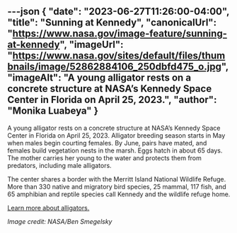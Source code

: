 ---json
{
  "date": "2023-06-27T11:26:00-04:00",
  "title": "Sunning at Kennedy",
  "canonicalUrl": "https://www.nasa.gov/image-feature/sunning-at-kennedy",
  "imageUrl": "https://www.nasa.gov/sites/default/files/thumbnails/image/52862884106_250dbfd475_o.jpg",
  "imageAlt": "A young alligator rests on a concrete structure at NASA’s Kennedy Space Center in Florida on April 25, 2023.",
  "author": "Monika Luabeya"
}
---

A young alligator rests on a concrete structure at NASA’s Kennedy Space Center in Florida on April 25, 2023. Alligator breeding season starts in May when males begin courting females. By June, pairs have mated, and females build vegetation nests in the marsh. Eggs hatch in about 65 days. The mother carries her young to the water and protects them from predators, including male alligators.

The center shares a border with the Merritt Island National Wildlife Refuge. More than 330 native and migratory bird species, 25 mammal, 117 fish, and 65 amphibian and reptile species call Kennedy and the wildlife refuge home.

[Learn more about alligators.](https://www.nasa.gov/feature/alligators-take-refuge-in-kennedy-space-center-waterways)

_Image credit: NASA/Ben Smegelsky_
